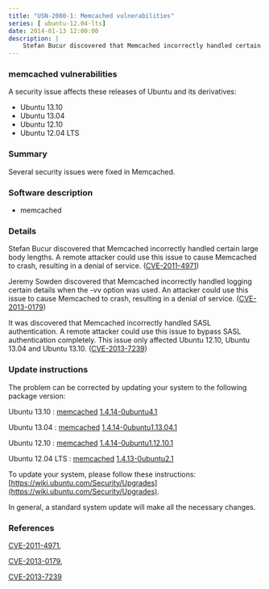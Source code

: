 ```yaml
---
title: "USN-2080-1: Memcached vulnerabilities"
series: [ ubuntu-12.04-lts]
date: 2014-01-13 12:00:00
description: |
    Stefan Bucur discovered that Memcached incorrectly handled certain large body lengths. A remote attacker could use this issue to cause Memcached to crash, resulting in a denial of service. ([CVE-2011-4971](http://people.ubuntu.com/~ubuntu-security/cve/CVE-2011-4971))
--- 
```

 
### memcached vulnerabilities

A security issue affects these releases of Ubuntu and its derivatives:

* Ubuntu 13.10
* Ubuntu 13.04
* Ubuntu 12.10
* Ubuntu 12.04 LTS

### Summary

Several security issues were fixed in Memcached. 

### Software description

* memcached 

### Details

Stefan Bucur discovered that Memcached incorrectly handled certain large body lengths. A remote attacker could use this issue to cause Memcached to crash, resulting in a denial of service. ([CVE-2011-4971](http://people.ubuntu.com/~ubuntu-security/cve/CVE-2011-4971))

Jeremy Sowden discovered that Memcached incorrectly handled logging certain details when the -vv option was used. An attacker could use this issue to cause Memcached to crash, resulting in a denial of service. ([CVE-2013-0179](http://people.ubuntu.com/~ubuntu-security/cve/CVE-2013-0179))

It was discovered that Memcached incorrectly handled SASL authentication. A remote attacker could use this issue to bypass SASL authentication completely. This issue only affected Ubuntu 12.10, Ubuntu 13.04 and Ubuntu 13.10. ([CVE-2013-7239](http://people.ubuntu.com/~ubuntu-security/cve/CVE-2013-7239)) 

### Update instructions

The problem can be corrected by updating your system to the following package version:

Ubuntu 13.10
 : [memcached](https://launchpad.net/ubuntu/+source/memcached) <span> [1.4.14-0ubuntu4.1](https://launchpad.net/ubuntu/+source/memcached/1.4.14-0ubuntu4.1) </span> 

Ubuntu 13.04
 : [memcached](https://launchpad.net/ubuntu/+source/memcached) <span> [1.4.14-0ubuntu1.13.04.1](https://launchpad.net/ubuntu/+source/memcached/1.4.14-0ubuntu1.13.04.1) </span> 

Ubuntu 12.10
 : [memcached](https://launchpad.net/ubuntu/+source/memcached) <span> [1.4.14-0ubuntu1.12.10.1](https://launchpad.net/ubuntu/+source/memcached/1.4.14-0ubuntu1.12.10.1) </span> 

Ubuntu 12.04 LTS
 : [memcached](https://launchpad.net/ubuntu/+source/memcached) <span> [1.4.13-0ubuntu2.1](https://launchpad.net/ubuntu/+source/memcached/1.4.13-0ubuntu2.1) </span> 

To update your system, please follow these instructions: [https://wiki.ubuntu.com/Security/Upgrades](https://wiki.ubuntu.com/Security/Upgrades).

In general, a standard system update will make all the necessary changes. 

### References

 [CVE-2011-4971](http://people.ubuntu.com/~ubuntu-security/cve/CVE-2011-4971), 

 [CVE-2013-0179](http://people.ubuntu.com/~ubuntu-security/cve/CVE-2013-0179), 

 [CVE-2013-7239](http://people.ubuntu.com/~ubuntu-security/cve/CVE-2013-7239)
 
